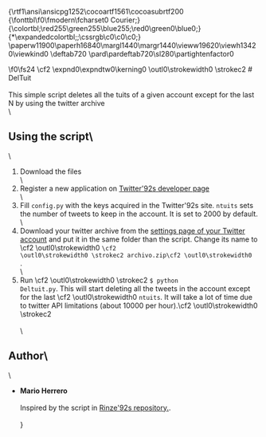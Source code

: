 {\rtf1\ansi\ansicpg1252\cocoartf1561\cocoasubrtf200
{\fonttbl\f0\fmodern\fcharset0 Courier;}
{\colortbl;\red255\green255\blue255;\red0\green0\blue0;}
{\*\expandedcolortbl;;\cssrgb\c0\c0\c0;}
\paperw11900\paperh16840\margl1440\margr1440\vieww19620\viewh13420\viewkind0
\deftab720
\pard\pardeftab720\sl280\partightenfactor0

\f0\fs24 \cf2 \expnd0\expndtw0\kerning0
\outl0\strokewidth0 \strokec2 # DelTuit\
\
This simple script deletes all the tuits of a given account except for the last N by using the twitter archive\
\
## Using the script\
\
1. Download the files\
\
2. Register a new application on [Twitter\'92s developer page](https://dev.twitter.com/)\
\
3. Fill <code>config.py</code> with the keys acquired in the Twitter\'92s site. <code>ntuits</code> sets the number of tweets to keep in the account. It is set to 2000 by default.\
\
4. Download your twitter archive from the [settings page of your Twitter account](https://twitter.com/settings/account) and put it in the same folder than the script. Change its name to \cf2 \outl0\strokewidth0 <code>\cf2 \outl0\strokewidth0 \strokec2 archivo.zip\cf2 \outl0\strokewidth0 </code>.\
\
5. Run \cf2 \outl0\strokewidth0 \strokec2 <code>$ python Deltuit.py</code>. This will start deleting all the tweets in the account except for the last \cf2 \outl0\strokewidth0 <code>ntuits</code>. It will take a lot of time due to twitter API limitations (about 10000 per hour).\cf2 \outl0\strokewidth0 \strokec2 \
\
\
## Author\
\
* **Mario Herrero** \
\
Inspired by the script in [Rinze\'92s repository.](https://github.com/rinze/obliterate_tweets).\
\
}